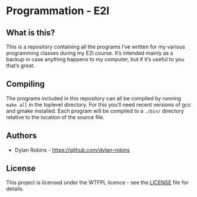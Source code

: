 # Programmation - E2I

## What is this?

This is a repository containing all the programs I’ve written for my various programming classes during my E2I course. It’s intended mainly as a backup in case anything happens to my computer, but if it’s useful to you that’s great.

## Compiling

The programs included in this repository can all be compiled by running `make all` in the toplevel directory. For this you’ll need recent versions of gcc and gmake installed. Each program will be compiled to a `./bin/` directory relative to the location of the source file.

## Authors

- Dylan Robins - https://github.com/dylan-robins

## License

This project is licensed under the WTFPL licence - see the [LICENSE](https://github.com/dylan-robins/programmation-E2I3/blob/master/LICENCE) file for details.